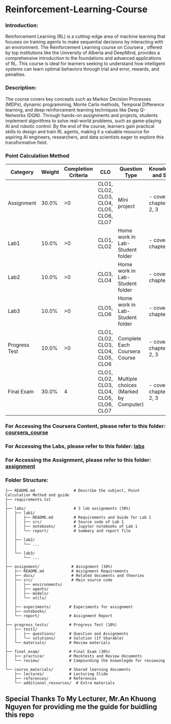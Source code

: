 # Reinforcement-Learning-Course

### Introduction:
Reinforcement Learning (RL) is a cutting-edge area of machine learning that focuses on training agents to make sequential decisions by interacting with an environment. The Reinforcement Learning course on Coursera , offered by top institutions like the University of Alberta and DeepMind, provides a comprehensive introduction to the foundations and advanced applications of RL. This course is ideal for learners seeking to understand how intelligent systems can learn optimal behaviors through trial and error, rewards, and penalties.

### Description:
The course covers key concepts such as Markov Decision Processes (MDPs), dynamic programming, Monte Carlo methods, Temporal Difference learning, and deep reinforcement learning techniques like Deep Q-Networks (DQN). Through hands-on assignments and projects, students implement algorithms to solve real-world problems, such as game-playing AI and robotic control. By the end of the course, learners gain practical skills to design and train RL agents, making it a valuable resource for aspiring AI engineers, researchers, and data scientists eager to explore this transformative field.

### Point Calculation Method
| Category       | Weight  | Completion Criteria                          | CLO                                      | Question Type                     | Knowledge and Skill          |
|----------------|---------|-----------------------------------------------|------------------------------------------|-----------------------------------|------------------------------|
| Assignment     | 30.0%   | >0                                            | CLO1, CLO2, CLO3, CLO4, CLO5, CLO6, CLO7 | Mini project                      | - cover chapter 1, 2, 3      |
| Lab1           | 10.0%   | >0                                            | CLO1, CLO2                               | Home work in Lab-Student folder| - cover chapter 1            |
| Lab2           | 10.0%   | >0                                            | CLO3, CLO4                               | Home work in Lab-Student folder | - cover chapter 2            |
| Lab3           | 10.0%   | >0                                            | CLO5, CLO6                               | Home work in Lab-Student folder | - cover chapter 3            |
| Progress Test  | 10.0%   | >0                                            | CLO1, CLO2, CLO3, CLO4, CLO5, CLO6       | Complete Each Coursera Course | - cover chapter 1, 2, 3      |
| Final Exam     | 30.0%   | 4                                             | CLO1, CLO2, CLO3, CLO4, CLO5, CLO6, CLO7 | Multiple choices (Marked by Computer) | - cover chapter 1, 2, 3      |

### For Accessing the Coursera Content, please refer to this folder: [coursera_course](coursera_course)


### For Accessing the Labs, please refer to this folder: [labs](labs)


### For Accessing the Assignment, please refer to this folder: [assignment](assignment)

### Folder Structure:
```
├── README.md                 # Describe the subject, Point Calculation Method and guide
├── requirements.txt            
│
├── labs/                     # 3 lab assignments (30%)
│   ├── lab1/                 
│   │   ├── README.md         # Requirements and Guide for Lab 1
│   │   ├── src/              # Source code of Lab 1
│   │   ├── notebooks/        # Jupyter notebooks of Lab 1
│   │   └── report/           # Summary and report file
│   │
│   ├── lab2/
│   │   └── ...
│   │
│   └── lab3/
│       └── ...
│
├── assignment/              # Assignment (30%)
│   ├── README.md            # Assignment Requirements
│   ├── docs/                # Related documents and theories
│   ├── src/                 # Main source code
│   │   ├── environments/    
│   │   ├── agents/         
│   │   ├── models/         
│   │   └── utils/          
│   │
│   ├── experiments/        # Experiments for assignment
│   ├── notebooks/          
│   └── report/             # Assignment Report
│
├── progress_tests/         # Progress Test (10%)
│   ├── test1/              
│   │   ├── questions/      # Question and Assignments
│   │   └── solutions/      # Solution (If Sharable)
│   └── materials/          # Review materials
│
├── final_exam/             # Final Exam (30%)
│   ├── practice/           # Mocktests and Review documents
│   └── review/             # Compounding the knownlegde for reviewing
│
└── course_materials/       # Shared learning documents
    ├── lectures/           # Lecturing Slide 
    ├── references/         # References
    └── additional_resources/  # Extra materials
```

## Special Thanks To My Lecturer, Mr.An Khuong Nguyen for providing me the guide for buidling this repo
